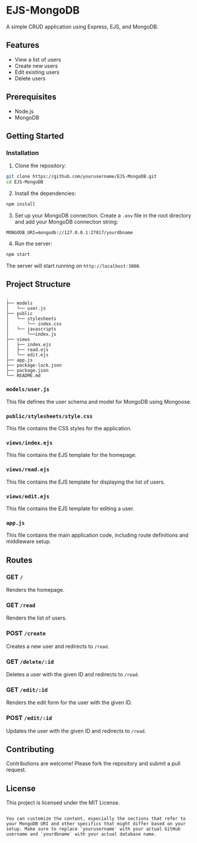 # EJS-MongoDB

A simple CRUD application using Express, EJS, and MongoDB.

## Features

- View a list of users
- Create new users
- Edit existing users
- Delete users

## Prerequisites

- Node.js
- MongoDB

## Getting Started

### Installation

1. Clone the repository:

```bash
git clone https://github.com/yourusername/EJS-MongoDB.git
cd EJS-MongoDB
```

2. Install the dependencies:

```bash
npm install
```

3. Set up your MongoDB connection. Create a `.env` file in the root directory and add your MongoDB connection string:

```env
MONGODB_URI=mongodb://127.0.0.1:27017/yourdbname
```

4. Run the server:

```bash
npm start
```

The server will start running on `http://localhost:3000`.

## Project Structure

```
.
├── models
│   └── user.js
├── public
│   └── stylesheets
│       └── index.css
│   └── javascripts
│       └──index.js
├── views
│   ├── index.ejs
│   ├── read.ejs
│   └── edit.ejs
├── app.js
├── package-lock.json
├── package.json
└── README.md
```

### `models/user.js`

This file defines the user schema and model for MongoDB using Mongoose.

### `public/stylesheets/style.css`

This file contains the CSS styles for the application.

### `views/index.ejs`

This file contains the EJS template for the homepage.

### `views/read.ejs`

This file contains the EJS template for displaying the list of users.

### `views/edit.ejs`

This file contains the EJS template for editing a user.

### `app.js`

This file contains the main application code, including route definitions and middleware setup.

## Routes

### GET `/`

Renders the homepage.

### GET `/read`

Renders the list of users.

### POST `/create`

Creates a new user and redirects to `/read`.

### GET `/delete/:id`

Deletes a user with the given ID and redirects to `/read`.

### GET `/edit/:id`

Renders the edit form for the user with the given ID.

### POST `/edit/:id`

Updates the user with the given ID and redirects to `/read`.

## Contributing

Contributions are welcome! Please fork the repository and submit a pull request.

## License

This project is licensed under the MIT License.
```

You can customize the content, especially the sections that refer to your MongoDB URI and other specifics that might differ based on your setup. Make sure to replace `yourusername` with your actual GitHub username and `yourdbname` with your actual database name.